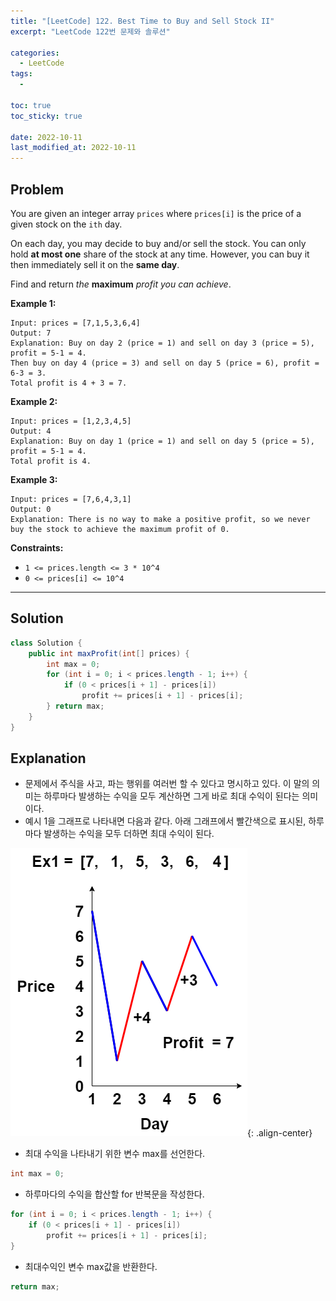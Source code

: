 ```yaml
---
title: "[LeetCode] 122. Best Time to Buy and Sell Stock II"
excerpt: "LeetCode 122번 문제와 솔루션"

categories:
  - LeetCode
tags:
  - 

toc: true
toc_sticky: true
 
date: 2022-10-11
last_modified_at: 2022-10-11
---
```

## **Problem**
You are given an integer array `prices` where `prices[i]` is the price of a given stock on the `ith` day.

On each day, you may decide to buy and/or sell the stock. You can only hold **at most one** share of the stock at any time. However, you can buy it then immediately sell it on the **same day**.

Find and return *the* **maximum** *profit you can achieve*.

**Example 1:**
```
Input: prices = [7,1,5,3,6,4]
Output: 7
Explanation: Buy on day 2 (price = 1) and sell on day 3 (price = 5), profit = 5-1 = 4.
Then buy on day 4 (price = 3) and sell on day 5 (price = 6), profit = 6-3 = 3.
Total profit is 4 + 3 = 7.
```
**Example 2:**
```
Input: prices = [1,2,3,4,5]
Output: 4
Explanation: Buy on day 1 (price = 1) and sell on day 5 (price = 5), profit = 5-1 = 4.
Total profit is 4.
```
**Example 3:**
```
Input: prices = [7,6,4,3,1]
Output: 0
Explanation: There is no way to make a positive profit, so we never buy the stock to achieve the maximum profit of 0.
```
**Constraints:**
- `1 <= prices.length <= 3 * 10^4`
- `0 <= prices[i] <= 10^4`

---
## **Solution**
```java
class Solution {
    public int maxProfit(int[] prices) {
        int max = 0;
        for (int i = 0; i < prices.length - 1; i++) {
            if (0 < prices[i + 1] - prices[i])
                profit += prices[i + 1] - prices[i];
        } return max;
    }
}
```
## **Explanation**
- 문제에서 주식을 사고, 파는 행위를 여러번 할 수 있다고 명시하고 있다. 이 말의 의미는 하루마다 발생하는 수익을 모두 계산하면 그게 바로 최대 수익이 된다는 의미이다.
- 예시 1을 그래프로 나타내면 다음과 같다. 아래 그래프에서 빨간색으로 표시된, 하루마다 발생하는 수익을 모두 더하면 최대 수익이 된다.

![다이어그램1](/assets/images/LeetCode122/다이어그램1.png){: .align-center}

- 최대 수익을 나타내기 위한 변수 max를 선언한다.
```java
int max = 0;
```
- 하루마다의 수익을 합산할 for 반복문을 작성한다.
```java
for (int i = 0; i < prices.length - 1; i++) {
    if (0 < prices[i + 1] - prices[i])
        profit += prices[i + 1] - prices[i];
}
```
- 최대수익인 변수 max값을 반환한다.
```java
return max;
```
